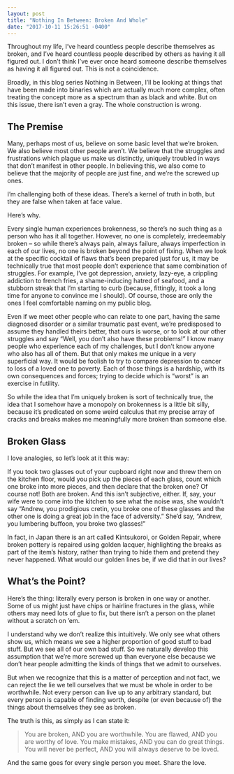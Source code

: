 ```yaml
---
layout: post
title: "Nothing In Between: Broken And Whole"
date: "2017-10-11 15:26:51 -0400"
---
```


Throughout my life, I’ve heard countless people describe themselves as broken, and I’ve heard countless people described by others as having it all figured out. I don’t think I’ve ever once heard someone describe themselves as having it all figured out. This is not a coincidence.

Broadly, in this blog series Nothing in Between, I’ll be looking at things that have been made into binaries which are actually much more complex, often treating the concept more as a spectrum than as black and white. But on this issue, there isn’t even a gray. The whole construction is wrong.

## The Premise

Many, perhaps most of us, believe on some basic level that we’re broken. We also believe most other people aren’t. We believe that the struggles and frustrations which plague us make us distinctly, uniquely troubled in ways that don’t manifest in other people. In believing this, we also come to believe that the majority of people are just fine, and we’re the screwed up ones.

I’m challenging both of these ideas. There’s a kernel of truth in both, but they are false when taken at face value.

Here’s why.

Every single human experiences brokenness, so there’s no such thing as a person who has it all together. However, no one is completely, irredeemably broken – so while there’s always pain, always failure, always imperfection in each of our lives, no one is broken beyond the point of fixing. When we look at the specific cocktail of flaws that’s been prepared just for us, it may be technically true that most people don’t experience that same combination of struggles. For example, I’ve got depression, anxiety, lazy-eye, a crippling addiction to french fries, a shame-inducing hatred of seafood, and a stubborn streak that I’m starting to curb (because, fittingly, it took a long time for anyone to convince me I should). Of course, those are only the ones I feel comfortable naming on my public blog.

Even if we meet other people who can relate to one part, having the same diagnosed disorder or a similar traumatic past event, we’re predisposed to assume they handled theirs better, that ours is worse, or to look at our other struggles and say “Well, you don’t also have these problems!” I know many people who experience each of my challenges, but I don’t know anyone who also has all of them. But that only makes me unique in a very superficial way. It would be foolish to try to compare depression to cancer to loss of a loved one to poverty. Each of those things is a hardship, with its own consequences and forces; trying to decide which is “worst” is an exercise in futility.

So while the idea that I’m uniquely broken is sort of technically true, the idea that I somehow have a monopoly on brokenness is a little bit silly, because it’s predicated on some weird calculus that my precise array of cracks and breaks makes me meaningfully more broken than someone else.

## Broken Glass

I love analogies, so let’s look at it this way:

If you took two glasses out of your cupboard right now and threw them on the kitchen floor, would you pick up the pieces of each glass, count which one broke into more pieces, and then declare that the broken one? Of course not! Both are broken. And this isn’t subjective, either. If, say, your wife were to come into the kitchen to see what the noise was, she wouldn’t say “Andrew, you prodigious cretin, you broke one of these glasses and the other one is doing a great job in the face of adversity.” She’d say, “Andrew, you lumbering buffoon, you broke two glasses!”

In fact, in Japan there is an art called Kintsukoroi, or Golden Repair, where broken pottery is repaired using golden lacquer, highlighting the breaks as part of the item’s history, rather than trying to hide them and pretend they never happened. What would our golden lines be, if we did that in our lives?

## What’s the Point?

Here’s the thing: literally every person is broken in one way or another. Some of us might just have chips or hairline fractures in the glass, while others may need lots of glue to fix, but there isn’t a person on the planet without a scratch on ’em.

I understand why we don’t realize this intuitively. We only see what others show us, which means we see a higher proportion of good stuff to bad stuff. But we see all of our own bad stuff. So we naturally develop this assumption that we’re more screwed up than everyone else because we don’t hear people admitting the kinds of things that we admit to ourselves.

But when we recognize that this is a matter of perception and not fact, we can reject the lie we tell ourselves that we must be whole in order to be worthwhile. Not every person can live up to any arbitrary standard, but every person is capable of finding worth, despite (or even because of) the things about themselves they see as broken.

The truth is this, as simply as I can state it:

> You are broken, AND you are worthwhile.
> You are flawed, AND you are worthy of love.
> You make mistakes, AND you can do great things.
> You will never be perfect, AND you will always deserve to be loved.

And the same goes for every single person you meet. Share the love.
